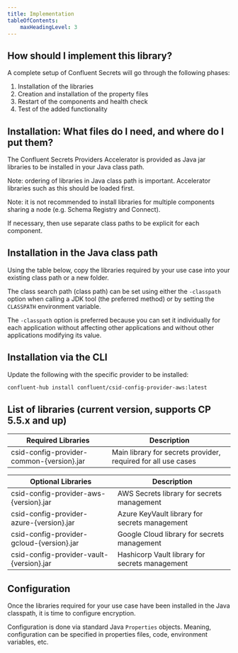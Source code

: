 ```yaml
---
title: Implementation
tableOfContents:
    maxHeadingLevel: 3
---
```


## How should I implement this library?

A complete setup of Confluent Secrets will go through the following phases:

1.  Installation of the libraries
2.  Creation and installation of the property files
3.  Restart of the components and health check
4.  Test of the added functionality

## Installation: What files do I need, and where do I put them?

The Confluent Secrets Providers Accelerator is provided as Java jar libraries to be installed in your Java class path.

Note: ordering of libraries in Java class path is important.
Accelerator libraries such as this should be loaded first.

Note: it is not recommended to install libraries for multiple components sharing a node (e.g. Schema Registry and Connect).

If necessary, then use separate class paths to be explicit for each component.

## Installation in the Java class path

Using the table below, copy the libraries required by your use case into your existing class path or a new folder.

The class search path (class path) can be set using either the `-classpath` option when calling a JDK tool (the preferred method) or by setting the `CLASSPATH` environment variable.

The `-classpath` option is preferred because you can set it individually for each application without affecting other applications and without other applications modifying its value.

## Installation via the CLI

Update the following with the specific provider to be installed:

```bash
confluent-hub install confluent/csid-config-provider-aws:latest
```

## List of libraries (current version, supports CP 5.5.x and up)

| Required Libraries | Description
| ---- | ----
| csid-config-provider-common-{version}.jar | Main library for secrets provider, required for all use cases

| Optional Libraries | Description
| ---- | ----
| csid-config-provider-aws-{version}.jar | AWS Secrets library for secrets management
| csid-config-provider-azure-{version}.jar | Azure KeyVault library for secrets management
| csid-config-provider-gcloud-{version}.jar | Google Cloud library for secrets management
| csid-config-provider-vault-{version}.jar | Hashicorp Vault library for secrets management


## Configuration

Once the libraries required for your use case have been installed in the
Java classpath, it is time to configure encryption.

Configuration is done via standard Java `Properties` objects. Meaning, configuration can be specified in properties files, code, environment variables, etc.

